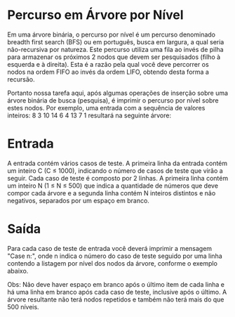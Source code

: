 # Percurso em Árvore por Nível

Em uma árvore binária, o percurso por nível é um percurso denominado breadth first search (BFS) ou em português, busca em largura, a qual seria não-recursiva por natureza. Este percurso utiliza uma fila ao invés de pilha para armazenar os próximos 2 nodos que devem ser pesquisados (filho à esquerda e à direita). Esta é a razão pela qual você deve percorrer os nodos na ordem FIFO ao invés da ordem LIFO, obtendo desta forma a recursão.

Portanto nossa tarefa aqui, após algumas operações de inserção sobre uma árvore binária de busca (pesquisa), é imprimir o percurso por nível sobre estes nodos. Por exemplo, uma entrada com a sequência de valores inteiros: 8 3 10 14 6 4 13 7 1 resultará na seguinte árvore:

# Entrada

A entrada contém vários casos de teste. A primeira linha da entrada contém um inteiro C (C ≤ 1000), indicando o número de casos de teste que virão a seguir. Cada caso de teste é composto por 2 linhas. A primeira linha contém um inteiro N (1 ≤ N ≤ 500) que indica a quantidade de números que deve compor cada árvore e a segunda linha contém N inteiros distintos e não negativos, separados por um espaço em branco.

# Saída

Para cada caso de teste de entrada você deverá imprimir a mensagem "Case n:", onde n indica o número do caso de teste seguido por uma linha contendo a listagem por nível dos nodos da árvore, conforme o exemplo abaixo.

Obs: Não deve haver espaço em branco após o último item de cada linha e há uma linha em branco após cada caso de teste, inclusive após o último. A árvore resultante não terá nodos repetidos e também não terá mais do que 500 níveis.

